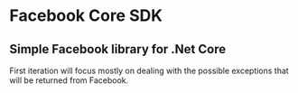 # Facebook Core SDK

## Simple Facebook library for .Net Core

First iteration will focus mostly on dealing with the possible exceptions that will be returned from Facebook. 
